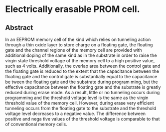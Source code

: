 # Electrically erasable PROM cell.

## Abstract
In an EEPROM memory cell of the kind which relies on tunneling action through a thin oxide layer to store charge on a floating gate, the floating gate and the channel regions of the memory cell are provided with additional doping of the same kind as in the substrate in order to raise the virgin state threshold voltage of the memory cell to a high positive value, such as 4 volts. Additionally, the overlap area between the control gate and the floating gate is reduced to the extent that the capacitance between the floating gate and the control gate is substantially equal to the capacitance be tween the floating gate and the substrate during program ming, but the effective capacitance between the floating gate and the substrate is greatly reduced during erase mode. As a result, little or no tunneling occurs during programming and the threshold voltage level is the same as the virgin threshold value of the memory cell. However, during erase very efficient tunneling occurs from the floating gate to the substrate and the threshold voltage level decreases to a negative value. The difference between positive and nega tive values of the threshold voltage is comparable to that of conventional memory cells.